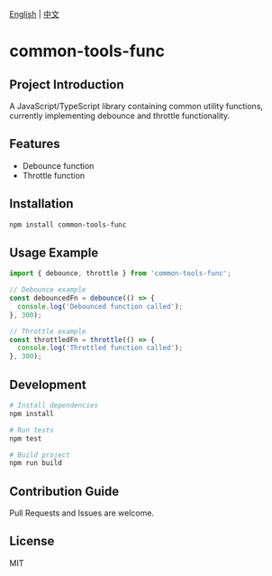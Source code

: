 [English](./README_EN.md) | [中文](./README.md)

# common-tools-func

## Project Introduction
A JavaScript/TypeScript library containing common utility functions, currently implementing debounce and throttle functionality.

## Features
- Debounce function
- Throttle function

## Installation
```bash
npm install common-tools-func
```

## Usage Example
```typescript
import { debounce, throttle } from 'common-tools-func';

// Debounce example
const debouncedFn = debounce(() => {
  console.log('Debounced function called');
}, 300);

// Throttle example
const throttledFn = throttle(() => {
  console.log('Throttled function called');
}, 300);
```

## Development
```bash
# Install dependencies
npm install

# Run tests
npm test

# Build project
npm run build
```

## Contribution Guide
Pull Requests and Issues are welcome.

## License
MIT
